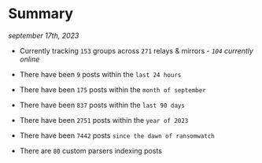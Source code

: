 
# Summary
_september 17th, 2023_

- Currently tracking `153` groups across `271` relays & mirrors - _`104` currently online_

- There have been `9` posts within the `last 24 hours`

- There have been `175` posts within the `month of september`

- There have been `837` posts within the `last 90 days`

- There have been `2751` posts within the `year of 2023`

- There have been `7442` posts `since the dawn of ransomwatch`

- There are `80` custom parsers indexing posts
